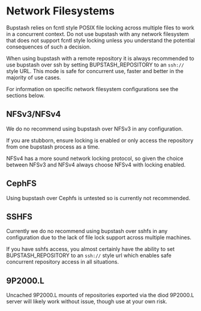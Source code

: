 # Network Filesystems

Bupstash relies on fcntl style POSIX file locking across multiple files to work in a concurrent context. Do not use bupstash with any network filesystem that does not support fcntl style locking unless you understand the potential consequences of such a decision.

When using bupstash with a remote repository it is always recommended to use bupstash over ssh by setting BUPSTASH_REPOSITORY to an `ssh://`
style URL. This mode is safe for concurrent use, faster and better in the majority of use cases.

For information on specific network filesystem configurations see the sections below.

## NFSv3/NFSv4

We do no recommend using bupstash over NFSv3 in any configuration.

If you are stubborn, ensure locking is enabled or only access the repository from one bupstash process as a time.

NFSv4 has a more sound network locking protocol, so given the choice between NFSv3 and NFSv4 always
choose NFSv4 with locking enabled.

## CephFS

Using bupstash over Cephfs is untested so is currently not recommended.

## SSHFS

Currently we do no recommend using bupstash over sshfs in any configuration due to the lack
of file lock support across multiple machines.

If you have sshfs access, you almost certainly have the ability to set BUPSTASH_REPOSITORY
to an `ssh://` style url which enables safe concurrent repository access in all situations.

## 9P2000.L

Uncached 9P2000.L mounts of repositories exported via the diod 9P2000.L server will likely
work without issue, though use at your own risk.


